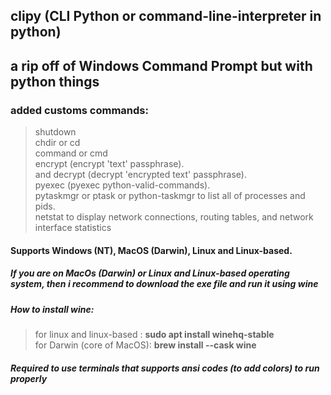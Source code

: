 ## clipy (CLI Python or command-line-interpreter in python)
## a rip off of Windows Command Prompt but with python things
### added customs commands:
>shutdown\
>chdir or cd\
>command or cmd\
>encrypt (encrypt 'text' passphrase).\
>and decrypt (decrypt 'encrypted text' passphrase).\
>pyexec (pyexec python-valid-commands).\
>pytaskmgr or ptask or python-taskmgr to list all of processes and pids.\
>netstat to display network connections, routing tables, and network interface statistics
#### Supports Windows (NT), MacOS (Darwin), Linux and Linux-based.
##### If you are on MacOs (Darwin) or Linux and Linux-based operating system, then i recommend to download the exe file and run it using wine
##### How to install wine:
>for linux and linux-based : **sudo apt install winehq-stable**\
>for Darwin (core of MacOS): **brew install --cask wine**

##### Required to use terminals that supports ansi codes (to add colors) to run properly
